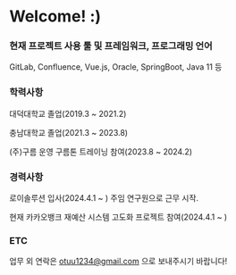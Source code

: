 # Welcome! :)

### 현재 프로젝트 사용 툴 및 프레임워크, 프로그래밍 언어

GitLab, Confluence, Vue.js, Oracle, SpringBoot, Java 11 등

### 학력사항
대덕대학교 졸업(2019.3 ~ 2021.2)

충남대학교 졸업(2021.3 ~ 2023.8)

(주)구름 운영 구름톤 트레이닝 참여(2023.8 ~ 2024.2)



### 경력사항
로이솔루션 입사(2024.4.1 ~ ) 주임 연구원으로 근무 시작.

현재 카카오뱅크 재예산 시스템 고도화 프로젝트 참여(2024.4.1 ~ )


### ETC

업무 외 연락은 otuu1234@gmail.com 으로 보내주시기 바랍니다!
